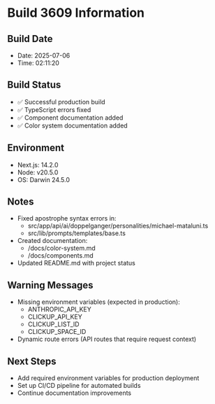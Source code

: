 # Build 3609 Information

## Build Date
- Date: 2025-07-06
- Time: 02:11:20

## Build Status
- ✅ Successful production build
- ✅ TypeScript errors fixed
- ✅ Component documentation added
- ✅ Color system documentation added

## Environment
- Next.js: 14.2.0
- Node: v20.5.0
- OS: Darwin 24.5.0

## Notes
- Fixed apostrophe syntax errors in:
  - src/app/api/ai/doppelganger/personalities/michael-mataluni.ts
  - src/lib/prompts/templates/base.ts
- Created documentation:
  - /docs/color-system.md
  - /docs/components.md
- Updated README.md with project status

## Warning Messages
- Missing environment variables (expected in production):
  - ANTHROPIC_API_KEY
  - CLICKUP_API_KEY
  - CLICKUP_LIST_ID
  - CLICKUP_SPACE_ID
- Dynamic route errors (API routes that require request context)

## Next Steps
- Add required environment variables for production deployment
- Set up CI/CD pipeline for automated builds
- Continue documentation improvements 
